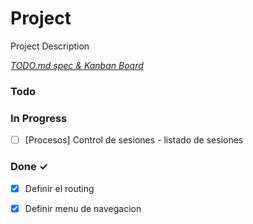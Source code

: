 # Project

Project Description

<em>[TODO.md spec & Kanban Board](https://bit.ly/3fCwKfM)</em>

### Todo


### In Progress

- [ ] [Procesos] Control de sesiones - listado de sesiones  

### Done ✓

- [x] Definir el routing  
- [x] Definir menu de navegacion  

